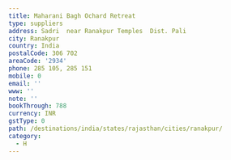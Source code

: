 ```yaml
---
title: Maharani Bagh Ochard Retreat
type: suppliers
address: Sadri  near Ranakpur Temples  Dist. Pali
city: Ranakpur
country: India
postalCode: 306 702
areaCode: '2934'
phone: 285 105, 285 151
mobile: 0
email: ''
www: ''
note: ''
bookThrough: 788
currency: INR
gstType: 0
path: /destinations/india/states/rajasthan/cities/ranakpur/
category:
  - H
---
```


